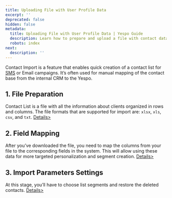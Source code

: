 ```yaml
---
title: Uploading File with User Profile Data
excerpt: ''
deprecated: false
hidden: false
metadata:
  title: Uploading File with User Profile Data | Yespo Guide
  description: Learn how to prepare and upload a file with contact data
  robots: index
next:
  description: ''
---
```

Contact Import is a feature that enables quick creation of a contact list for [SMS](https://docs.yespo.io/docs/creation-sms) or Email campaigns. It’s often used for manual mapping of the contact base from the internal CRM to the Yespo.

## 1. File Preparation

Contact List is a file with all the information about clients organized in rows and columns. The file formats that are supported for import are: `xlsx`, `xls`, `csv`, and `txt`. [Details>](https://docs.yespo.io/docs/files-preparation)

## 2. Field Mapping

After you’ve downloaded the file, you need to map the columns from your file to the corresponding fields in the system. This will allow using these data for more targeted personalization and segment creation. [Details>](https://docs.yespo.io/docs/file-uploading#mapping-contact-fields)

## 3. Import Parameters Settings

At this stage, you’ll have to choose list segments and restore the deleted contacts. [Details>](https://docs.yespo.io/docs/file-uploading#import-parameters)